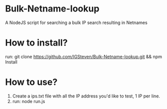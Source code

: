 # Bulk-Netname-lookup
A NodeJS script for searching a bulk IP search resulting in Netnames

# How to install?
  run: git clone https://github.com/IGSteven/Bulk-Netname-lookup.git && npm Install

# How to use?
1. Create a ips.txt file with all the IP address you'd like to test, 1 IP per line.
2. run: node run.js

